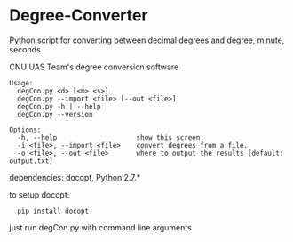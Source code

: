 # Degree-Converter
Python script for converting between decimal degrees and degree, minute, seconds

CNU UAS Team's degree conversion software

```
Usage:
  degCon.py <d> [<m> <s>]
  degCon.py --import <file> [--out <file>]
  degCon.py -h | --help
  degCon.py --version
  
Options:
  -h, --help                    show this screen.
  -i <file>, --import <file>    convert degrees from a file.
  -o <file>, --out <file>       where to output the results [default: output.txt]
```
  
dependencies: docopt, Python 2.7.*

to setup docopt:
```
  pip install docopt
```
  
just run degCon.py with command line arguments
